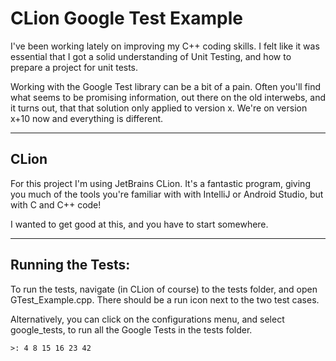 CLion Google Test Example
=========================



I've been working lately on improving my C++ coding skills. I felt like it was essential that I got a solid understanding of Unit Testing, and how to prepare a project for unit tests.

Working with the Google Test library can be a bit of a pain. Often you'll find what seems to be promising information, out there on the old interwebs, and it turns out, that that solution only applied to version x. We're on version x+10 now and everything is different.


---

CLion
-----

For this project I'm using JetBrains CLion. It's a fantastic program, giving you much of the tools you're familiar with with IntelliJ or Android Studio, but with C and C++ code! 

I wanted to get good at this, and you have to start somewhere.


---

Running the Tests:
------------------

To run the tests, navigate (in CLion of course) to the tests folder, and open GTest_Example.cpp. There should be a run icon next to the two test cases. 


Alternatively, you can click on the configurations menu, and select google_tests, to run all the Google Tests in the tests folder.

    >: 4 8 15 16 23 42
